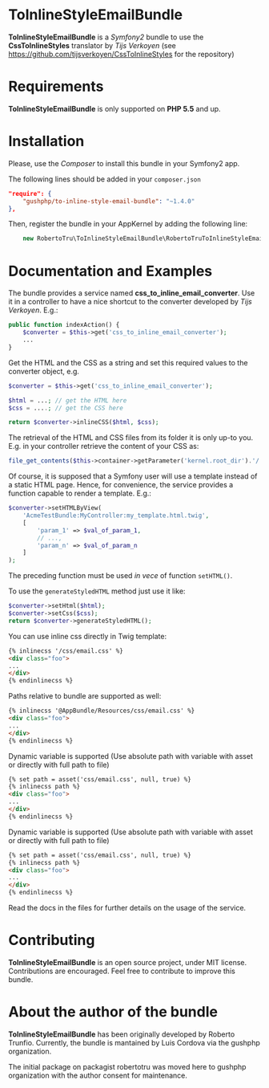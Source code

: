 ToInlineStyleEmailBundle
========================

**ToInlineStyleEmailBundle** is a _Symfony2_ bundle to use the **CssToInlineStyles** translator by _Tijs Verkoyen_ (see
https://github.com/tijsverkoyen/CssToInlineStyles for the repository)

Requirements
============
**ToInlineStyleEmailBundle** is only supported on **PHP 5.5** and up.

Installation
============
Please, use the _Composer_ to install this bundle in your Symfony2 app.

The following lines should be added in your ```composer.json```

``` json
"require": {
    "gushphp/to-inline-style-email-bundle": "~1.4.0"
},
```

Then, register the bundle in your AppKernel by adding the following line:

``` php
    new RobertoTru\ToInlineStyleEmailBundle\RobertoTruToInlineStyleEmailBundle(),
```

Documentation and Examples
==========================
The bundle provides a service named **css_to_inline_email_converter**. Use it in a controller to have a nice shortcut to the
converter developed by _Tijs Verkoyen_. E.g.:

``` php
public function indexAction() {
    $converter = $this->get('css_to_inline_email_converter');
    ...
}
```

Get the HTML and the CSS as a string and set this required values to the converter object, e.g.

``` php
$converter = $this->get('css_to_inline_email_converter');

$html = ...; // get the HTML here
$css = ....; // get the CSS here

return $converter->inlineCSS($html, $css);
```

The retrieval of the HTML and CSS files from its folder it is only up-to you. E.g. in your controller retrieve the content of your CSS as:

``` php
file_get_contents($this->container->getParameter('kernel.root_dir').'/../src/Acme/TestBundle/Resources/css/mystyle.css');
```

Of course, it is supposed that a Symfony user will use a template instead of a static HTML page. Hence,
for convenience, the service provides a function capable to render a template. E.g.:

``` php
$converter->setHTMLByView(
    'AcmeTestBundle:MyController:my_template.html.twig',
    [
        'param_1' => $val_of_param_1,
        // ...,
        'param_n' => $val_of_param_n
    ]
);
```

The preceding function must be used _in vece_ of function ```setHTML()```.

To use the ```generateStyledHTML``` method just use it like:

``` php
$converter->setHtml($html);
$converter->setCss($css);
return $converter->generateStyledHTML();
```

You can use inline css directly in Twig template:

``` html
{% inlinecss '/css/email.css' %}
<div class="foo">
...
</div>
{% endinlinecss %}
```

Paths relative to bundle are supported as well:

``` html
{% inlinecss '@AppBundle/Resources/css/email.css' %}
<div class="foo">
...
</div>
{% endinlinecss %}
```
Dynamic variable is supported (Use absolute path with variable with asset or directly with full path to file)

``` html
{% set path = asset('css/email.css', null, true) %}
{% inlinecss path %}
<div class="foo">
...
</div>
{% endinlinecss %}
```
Dynamic variable is supported (Use absolute path with variable with asset or directly with full path to file)

``` html
{% set path = asset('css/email.css', null, true) %}
{% inlinecss path %}
<div class="foo">
...
</div>
{% endinlinecss %}
```

Read the docs in the files for further details on the usage of the service.

Contributing
============
**ToInlineStyleEmailBundle** is an open source project, under MIT license. Contributions are encouraged.
Feel free to contribute to improve this bundle.

About the author of the bundle
==============================
**ToInlineStyleEmailBundle** has been originally developed by Roberto Trunfio. Currently, the bundle is mantained by Luis Cordova via the gushphp organization.

The initial package on packagist robertotru was moved here to gushphp organization with the author consent for maintenance.